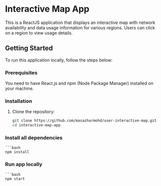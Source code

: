 # Interactive Map App

This is a ReactJS application that displays an interactive map with network availability and data usage information for various regions. Users can click on a region to view usage details.

## Getting Started

To run this application locally, follow the steps below:

### Prerequisites

You need to have React.js and npm (Node Package Manager) installed on your machine.


### Installation

1. Clone the repository:

   ```bash
   git clone https://github.com/masazharmohd/user-interactive-map.git
   cd interactive-map-app

### Install all dependencies

    ```bash
    npm install

### Run app locally

    ```bash
    npm start

